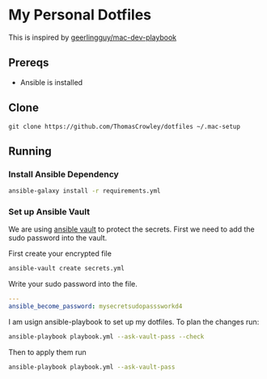 # My Personal Dotfiles

This is inspired by [geerlingguy/mac-dev-playbook](https://github.com/geerlingguy/mac-dev-playbook)

## Prereqs

* Ansible is installed
<!-- TODO: add commands for setting up ansible -->
<!-- add prerequisists -->


## Clone

`git clone https://github.com/ThomasCrowley/dotfiles ~/.mac-setup`

## Running

### Install Ansible Dependency

```bash
ansible-galaxy install -r requirements.yml
```

### Set up Ansible Vault

We are using [ansible vault](https://docs.ansible.com/ansible/latest/vault_guide/index.html#creating-encrypted-variables) to protect the secrets. First we need to add the sudo password into the vault.

First create your encrypted file

```bash
ansible-vault create secrets.yml
```

Write your sudo password into the file.

```yml
---
ansible_become_password: mysecretsudopasssworkd4
```


I am usign ansible-playbook to set up my dotfiles. To plan the changes run:

```bash
ansible-playbook playbook.yml --ask-vault-pass --check
```

Then to apply them run

```bash
ansible-playbook playbook.yml --ask-vault-pass
```
